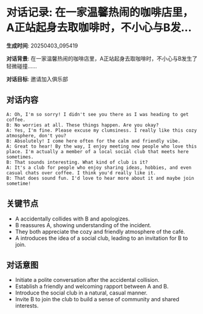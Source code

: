 # 对话记录: 在一家温馨热闹的咖啡店里，A正站起身去取咖啡时，不小心与B发...

**生成时间**: 20250403_095419

**对话背景**: 在一家温馨热闹的咖啡店里，A正站起身去取咖啡时，不小心与B发生了轻微碰撞......

**对话目标**: 邀请加入俱乐部

## 对话内容

```
A: Oh, I'm so sorry! I didn't see you there as I was heading to get coffee.
B: No worries at all. These things happen. Are you okay?
A: Yes, I'm fine. Please excuse my clumsiness. I really like this cozy atmosphere, don't you?
B: Absolutely! I come here often for the calm and friendly vibe.
A: Great to hear! By the way, I enjoy meeting new people who love this place. I'm actually a member of a local social club that meets here sometimes.
B: That sounds interesting. What kind of club is it?
A: It's a club for people who enjoy sharing ideas, hobbies, and even casual chats over coffee. I think you'd really like it.
B: That does sound fun. I'd love to hear more about it and maybe join sometime!
```

## 关键节点

- A accidentally collides with B and apologizes.
- B reassures A, showing understanding of the incident.
- They both appreciate the cozy and friendly atmosphere of the café.
- A introduces the idea of a social club, leading to an invitation for B to join.

## 对话意图

- Initiate a polite conversation after the accidental collision.
- Establish a friendly and welcoming rapport between A and B.
- Introduce the social club in a natural, casual manner.
- Invite B to join the club to build a sense of community and shared interests.
